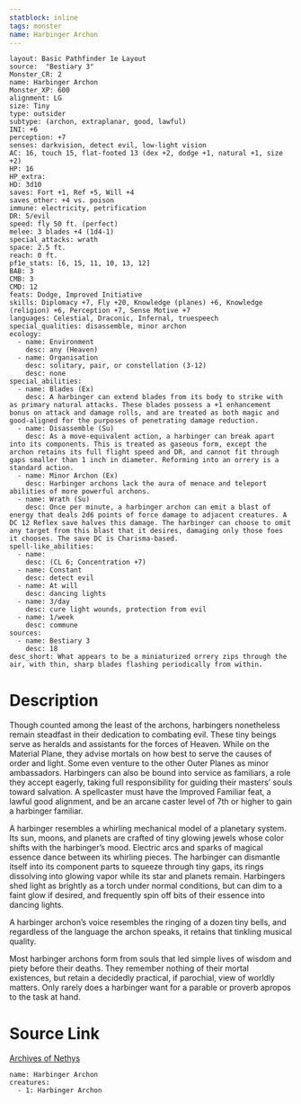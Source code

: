 ```yaml
---
statblock: inline
tags: monster
name: Harbinger Archon
---
```

```statblock
layout: Basic Pathfinder 1e Layout
source:  "Bestiary 3"
Monster_CR: 2
name: Harbinger Archon
Monster_XP: 600
alignment: LG
size: Tiny
type: outsider
subtype: (archon, extraplanar, good, lawful)
INI: +6
perception: +7
senses: darkvision, detect evil, low-light vision
AC: 16, touch 15, flat-footed 13 (dex +2, dodge +1, natural +1, size +2)
HP: 16
HP_extra: 
HD: 3d10
saves: Fort +1, Ref +5, Will +4
saves_other: +4 vs. poison
immune: electricity, petrification
DR: 5/evil
speed: fly 50 ft. (perfect)
melee: 3 blades +4 (1d4-1)
special_attacks: wrath
space: 2.5 ft.
reach: 0 ft.
pf1e_stats: [6, 15, 11, 10, 13, 12]
BAB: 3
CMB: 3
CMD: 12
feats: Dodge, Improved Initiative
skills: Diplomacy +7, Fly +20, Knowledge (planes) +6, Knowledge (religion) +6, Perception +7, Sense Motive +7
languages: Celestial, Draconic, Infernal, truespeech
special_qualities: disassemble, minor archon
ecology:
  - name: Environment
    desc: any (Heaven)
  - name: Organisation
    desc: solitary, pair, or constellation (3-12)
    desc: none
special_abilities:
  - name: Blades (Ex)
    desc: A harbinger can extend blades from its body to strike with as primary natural attacks. These blades possess a +1 enhancement bonus on attack and damage rolls, and are treated as both magic and good-aligned for the purposes of penetrating damage reduction.
  - name: Disassemble (Su)
    desc: As a move-equivalent action, a harbinger can break apart into its components. This is treated as gaseous form, except the archon retains its full flight speed and DR, and cannot fit through gaps smaller than 1 inch in diameter. Reforming into an orrery is a standard action.
  - name: Minor Archon (Ex)
    desc: Harbinger archons lack the aura of menace and teleport abilities of more powerful archons.
  - name: Wrath (Su)
    desc: Once per minute, a harbinger archon can emit a blast of energy that deals 2d6 points of force damage to adjacent creatures. A DC 12 Reflex save halves this damage. The harbinger can choose to omit any target from this blast that it desires, damaging only those foes it chooses. The save DC is Charisma-based.
spell-like_abilities:
  - name:
    desc: (CL 6; Concentration +7)
  - name: Constant
    desc: detect evil
  - name: At will
    desc: dancing lights
  - name: 3/day
    desc: cure light wounds, protection from evil
  - name: 1/week
    desc: commune
sources:
  - name: Bestiary 3
    desc: 18
desc_short: What appears to be a miniaturized orrery zips through the air, with thin, sharp blades flashing periodically from within.
```
# Description
Though counted among the least of the archons, harbingers nonetheless remain steadfast in their dedication to combating evil. These tiny beings serve as heralds and assistants for the forces of Heaven. While on the Material Plane, they advise mortals on how best to serve the causes of order and light. Some even venture to the other Outer Planes as minor ambassadors. Harbingers can also be bound into service as familiars, a role they accept eagerly, taking full responsibility for guiding their masters’ souls toward salvation. A spellcaster must have the Improved Familiar feat, a lawful good alignment, and be an arcane caster level of 7th or higher to gain a harbinger familiar.

A harbinger resembles a whirling mechanical model of a planetary system. Its sun, moons, and planets are crafted of tiny glowing jewels whose color shifts with the harbinger’s mood. Electric arcs and sparks of magical essence dance between its whirling pieces. The harbinger can dismantle itself into its component parts to squeeze through tiny gaps, its rings dissolving into glowing vapor while its star and planets remain. Harbingers shed light as brightly as a torch under normal conditions, but can dim to a faint glow if desired, and frequently spin off bits of their essence into dancing lights.

A harbinger archon’s voice resembles the ringing of a dozen tiny bells, and regardless of the language the archon speaks, it retains that tinkling musical quality.

Most harbinger archons form from souls that led simple lives of wisdom and piety before their deaths. They remember nothing of their mortal existences, but retain a decidedly practical, if parochial, view of worldly matters. Only rarely does a harbinger want for a parable or proverb apropos to the task at hand.
# Source Link
[Archives of Nethys](https://aonprd.com/MonsterDisplay.aspx?ItemName=Harbinger%20Archon)
```encounter-table
name: Harbinger Archon
creatures:
  - 1: Harbinger Archon
```
